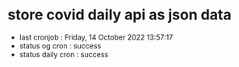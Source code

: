# store covid daily api as json data

- last cronjob : Friday, 14 October 2022 13:57:17
- status og cron : success
- status daily cron : success
      
      